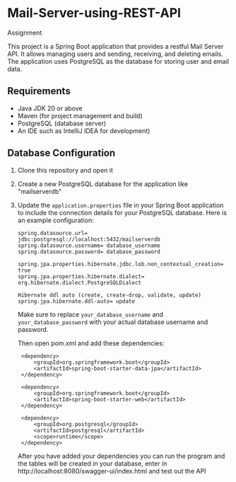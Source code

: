 # Mail-Server-using-REST-API
Assignment

This project is a Spring Boot application that provides a restful Mail Server API. It allows managing users and sending, receiving, and deleting emails. The application uses PostgreSQL as the database for storing user and email data.

## Requirements

- Java JDK 20 or above
- Maven (for project management and build)
- PostgreSQL (database server)
- An IDE such as IntelliJ IDEA for development)

## Database Configuration

1. Clone this repository and open it

2. Create a new PostgreSQL database for the application like "mailserverdb"

3. Update the `application.properties` file in your Spring Boot application to include the connection details for your PostgreSQL database. Here is an example configuration:

    ```properties
    spring.datasource.url= jdbc:postgresql://localhost:5432/mailserverdb
    spring.datasource.username= database_username
    spring.datasource.password= database_password
    
    spring.jpa.properties.hibernate.jdbc.lob.non_contextual_creation= true
    spring.jpa.properties.hibernate.dialect= org.hibernate.dialect.PostgreSQLDialect
    
    Hibernate ddl auto (create, create-drop, validate, update)
    spring.jpa.hibernate.ddl-auto= update
    ```

    Make sure to replace `your_database_username` and `your_database_password` with your actual database username and password.

   Then open pom.xml and add these dependencies:

        <dependency>
        	<groupId>org.springframework.boot</groupId>
        	<artifactId>spring-boot-starter-data-jpa</artifactId>
        </dependency>
    
        <dependency>
        	<groupId>org.springframework.boot</groupId>
        	<artifactId>spring-boot-starter-web</artifactId>
        </dependency>
    
        <dependency>
            <groupId>org.postgresql</groupId>
            <artifactId>postgresql</artifactId>
        	<scope>runtime</scope>
        </dependency>

    After you have added your dependencies you can run the program and the tables will be created in your database, enter in http://localhost:8080/swagger-ui/index.html and test out the API

